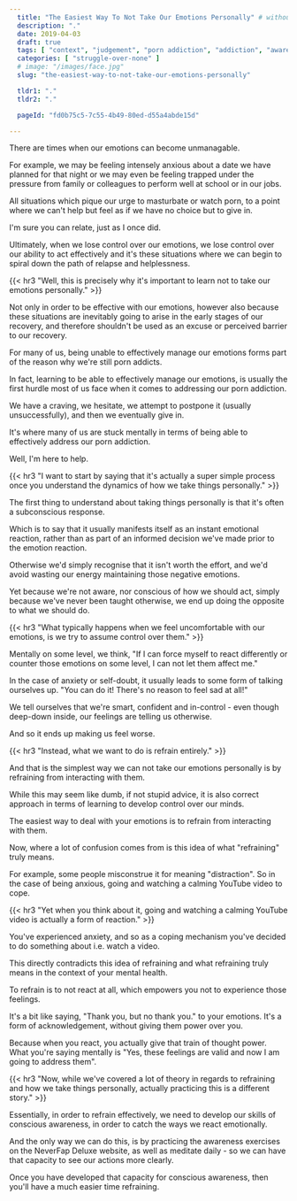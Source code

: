 ```yaml
---
  title: "The Easiest Way To Not Take Our Emotions Personally" # without porn?
  description: "."
  date: 2019-04-03
  draft: true
  tags: [ "context", "judgement", "porn addiction", "addiction", "awareness", "awareness exercises", "perspective", "nofap", "neverfap", "neverfap deluxe" ]
  categories: [ "struggle-over-none" ]
  # image: "/images/face.jpg"
  slug: "the-easiest-way-to-not-take-our-emotions-personally"

  tldr1: "."
  tldr2: "."

  pageId: "fd0b75c5-7c55-4b49-80ed-d55a4abde15d"

---
```


There are times when our emotions can become unmanagable. 

For example, we may be feeling intensely anxious about a date we have planned for that night or we may even be feeling trapped under the pressure from family or colleagues to perform well at school or in our jobs.

All situations which pique our urge to masturbate or watch porn, to a point where we can't help but feel as if we have no choice but to give in.

I'm sure you can relate, just as I once did.

Ultimately, when we lose control over our emotions, we lose control over our ability to act effectively and it's these situations where we can begin to spiral down the path of relapse and helplessness.


{{< hr3 "Well, this is precisely why it's important to learn not to take our emotions personally." >}}


Not only in order to be effective with our emotions, however also because these situations are inevitably going to arise in the early stages of our recovery, and therefore shouldn't be used as an excuse or perceived barrier to our recovery.

For many of us, being unable to effectively manage our emotions forms part of the reason why we're still porn addicts. 

In fact, learning to be able to effectively manage our emotions, is usually the first hurdle most of us face when it comes to addressing our porn addiction.

We have a craving, we hesitate, we attempt to postpone it (usually unsuccessfully), and then we eventually give in.

It's where many of us are stuck mentally in terms of being able to effectively address our porn addiction.

Well, I'm here to help. 


{{< hr3 "I want to start by saying that it's actually a super simple process once you understand the dynamics of how we take things personally." >}}


The first thing to understand about taking things personally is that it's often a subconscious response.

Which is to say that it usually manifests itself as an instant emotional reaction, rather than as part of an informed decision we've made prior to the emotion reaction.

Otherwise we'd simply recognise that it isn't worth the effort, and we'd avoid wasting our energy maintaining those negative emotions.

Yet because we're not aware, nor conscious of how we should act, simply because we've never been taught otherwise, we end up doing the opposite to what we should do. 


{{< hr3 "What typically happens when we feel uncomfortable with our emotions, is we try to assume control over them." >}}


Mentally on some level, we think, "If I can force myself to react differently or counter those emotions on some level, I can not let them affect me."

In the case of anxiety or self-doubt, it usually leads to some form of talking ourselves up. "You can do it! There's no reason to feel sad at all!" 

We tell ourselves that we're smart, confident and in-control - even though deep-down inside, our feelings are telling us otherwise.

And so it ends up making us feel worse.


{{< hr3 "Instead, what we want to do is refrain entirely." >}}


And that is the simplest way we can not take our emotions personally is by refraining from interacting with them.

While this may seem like dumb, if not stupid advice, it is also correct approach in terms of learning to develop control over our minds.

The easiest way to deal with your emotions is to refrain from interacting with them.

Now, where a lot of confusion comes from is this idea of what "refraining" truly means. 

For example, some people misconstrue it for meaning "distraction". So in the case of being anxious, going and watching a calming YouTube video to cope.


{{< hr3 "Yet when you think about it, going and watching a calming YouTube video is actually a form of reaction." >}}


You've experienced anxiety, and so as a coping mechanism you've decided to do something about i.e. watch a video.

This directly contradicts this idea of refraining and what refraining truly means in the context of your mental health.

To refrain is to not react at all, which empowers you not to experience those feelings. 

It's a bit like saying, "Thank you, but no thank you." to your emotions. It's a form of acknowledgement, without giving them power over you.

Because when you react, you actually give that train of thought power. What you're saying mentally is "Yes, these feelings are valid and now I am going to address them".


{{< hr3 "Now, while we've covered a lot of theory in regards to refraining and how we take things personally, actually practicing this is a different story." >}}


Essentially, in order to refrain effectively, we need to develop our skills of conscious awareness, in order to catch the ways we react emotionally.

And the only way we can do this, is by practicing the awareness exercises on the NeverFap Deluxe website, as well as meditate daily - so we can have that capacity to see our actions more clearly.

Once you have developed that capacity for conscious awareness, then you'll have a much easier time refraining.






